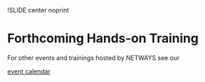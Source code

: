 !SLIDE center noprint
# Forthcoming Hands-on Training

For other events and trainings hosted by NETWAYS see our

[event calendar](https://www.netways.de/en/about_netways/events/)
